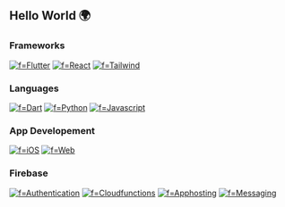 ## Hello World 🌍

### Frameworks
[![f=Flutter](https://img.shields.io/badge/flutter-FFA9D4?style=for-the-badge&logo=flutter)](https://github.com/fatima2003)
[![f=React](https://img.shields.io/badge/react-FF69B4?style=for-the-badge&logo=react)](https://github.com/fatima2003)
[![f=Tailwind](https://img.shields.io/badge/tailwindcss-FFA9D4?style=for-the-badge&logo=tailwindcss)](https://github.com/fatima2003)

### Languages
[![f=Dart](https://img.shields.io/badge/dart-FFA9D4?style=for-the-badge&logo=dart)](https://github.com/fatima2003)
[![f=Python](https://img.shields.io/badge/python-FF69B4?style=for-the-badge&logo=python)](https://github.com/fatima2003)
[![f=Javascript](https://img.shields.io/badge/javascript-FFA9D4?style=for-the-badge&logo=javascript)](https://github.com/fatima2003)

### App Developement
[![f=iOS](https://img.shields.io/badge/ios-FFA9D4?style=for-the-badge&logo=ios)](https://github.com/fatima2003)
[![f=Web](https://img.shields.io/badge/web-FF69B4?style=for-the-badge&logo=internetcomputer)](https://github.com/fatima2003)

### Firebase
[![f=Authentication](https://img.shields.io/badge/authentication-FFA9D4?style=for-the-badge&logo=firebase)](https://github.com/fatima2003)
[![f=Cloudfunctions](https://img.shields.io/badge/Cloudfunctions-FF69B4?style=for-the-badge&logo=firebase)](https://github.com/fatima2003)
[![f=Apphosting](https://img.shields.io/badge/Apphosting-FFA9D4?style=for-the-badge&logo=firebase)](https://github.com/fatima2003)
[![f=Messaging](https://img.shields.io/badge/Messaging-FF69B4?style=for-the-badge&logo=firebase)](https://github.com/fatima2003)
